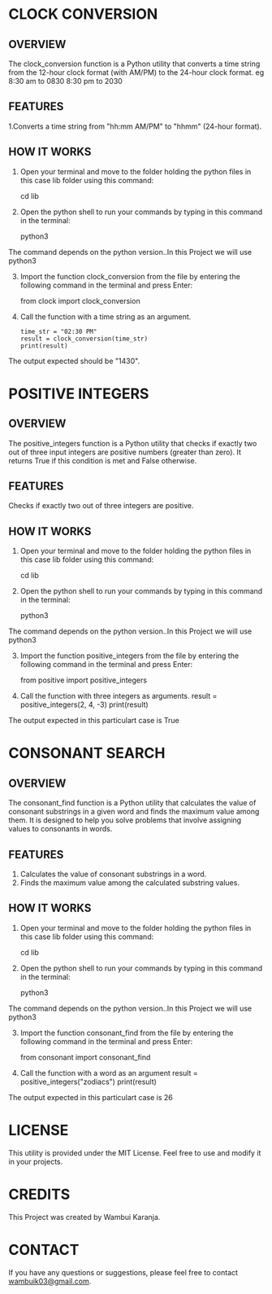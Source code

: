 # CLOCK CONVERSION

## OVERVIEW

The clock_conversion function is a Python utility that converts a time string from the 12-hour clock format (with AM/PM) to the 24-hour clock format.
eg 8:30 am to 0830
   8:30  pm to 2030

## FEATURES
1.Converts a time string from "hh:mm AM/PM" to "hhmm" (24-hour format).

## HOW IT WORKS
1. Open your terminal and  move to the folder holding the python files  in this case lib folder using this command:

      cd lib

2. Open the python shell to run your commands by typing in this command in the terminal:

    python3

The command depends on the python version..In this Project we will use python3

3. Import the function clock_conversion from the file by entering the following command in the terminal and press Enter:

      from clock import clock_conversion

4. Call the function with a time string as an argument.
      
       time_str = "02:30 PM"
       result = clock_conversion(time_str)
       print(result)  

The output expected should be  "1430".



# POSITIVE INTEGERS

## OVERVIEW

The positive_integers function is a Python utility that checks if exactly two out of three input integers are positive numbers (greater than zero). It returns True if this condition is met and False otherwise.

## FEATURES

Checks if exactly two out of three integers are positive.

## HOW IT WORKS
1. Open your terminal and  move to the folder holding the python files  in this case lib folder using this command:

      cd lib

2. Open the python shell to run your commands by typing in this command in the terminal:

    python3

The command depends on the python version..In this Project we will use python3

3. Import the function positive_integers  from the file by entering the following command in the terminal and press Enter:

      from positive import positive_integers

4. Call the function with three integers as arguments.
     result = positive_integers(2, 4, -3)
     print(result) 
    
The output expected in this particulart case is True


# CONSONANT SEARCH

## OVERVIEW

The consonant_find function is a Python utility that calculates the value of consonant substrings in a given word and finds the maximum value among them. It is designed to help you solve problems that involve assigning values to consonants in words.

## FEATURES

1. Calculates the value of consonant substrings in a word.
2. Finds the maximum value among the calculated substring values.

## HOW IT WORKS
1. Open your terminal and  move to the folder holding the python files  in this case lib folder using this command:

      cd lib

2. Open the python shell to run your commands by typing in this command in the terminal:

    python3

The command depends on the python version..In this Project we will use python3

3. Import the function consonant_find from the file by entering the following command in the terminal and press Enter:

      from consonant import consonant_find

4. Call the function with a word as an argument
     result = positive_integers("zodiacs")
     print(result) 
    
The output expected in this particulart case is 26

# LICENSE

This utility is provided under the MIT License. Feel free to use and modify it in your projects.

# CREDITS

This Project was created by Wambui Karanja.

# CONTACT 
If you have any questions or suggestions, please feel free to contact wambuik03@gmail.com.








